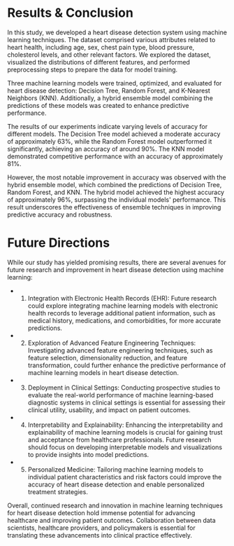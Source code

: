 # Results & Conclusion

In this study, we developed a heart disease detection system using machine learning techniques. The dataset comprised various attributes related to heart health, including age, sex, chest pain type, blood pressure, cholesterol levels, and other relevant factors. We explored the dataset, visualized the distributions of different features, and performed preprocessing steps to prepare the data for model training.

Three machine learning models were trained, optimized, and evaluated for heart disease detection: Decision Tree, Random Forest, and K-Nearest Neighbors (KNN). Additionally, a hybrid ensemble model combining the predictions of these models was created to enhance predictive performance.

The results of our experiments indicate varying levels of accuracy for different models. The Decision Tree model achieved a moderate accuracy of approximately 63%, while the Random Forest model outperformed it significantly, achieving an accuracy of around 90%. The KNN model demonstrated competitive performance with an accuracy of approximately 81%.

However, the most notable improvement in accuracy was observed with the hybrid ensemble model, which combined the predictions of Decision Tree, Random Forest, and KNN. The hybrid model achieved the highest accuracy of approximately 96%, surpassing the individual models' performance. This result underscores the effectiveness of ensemble techniques in improving predictive accuracy and robustness.

# Future Directions

While our study has yielded promising results, there are several avenues for future research and improvement in heart disease detection using machine learning:

- 1. Integration with Electronic Health Records (EHR): Future research could explore integrating machine learning models with electronic health records to leverage additional patient information, such as medical history, medications, and comorbidities, for more accurate predictions.

- 2. Exploration of Advanced Feature Engineering Techniques: Investigating advanced feature engineering techniques, such as feature selection, dimensionality reduction, and feature transformation, could further enhance the predictive performance of machine learning models in heart disease detection.

- 3. Deployment in Clinical Settings: Conducting prospective studies to evaluate the real-world performance of machine learning-based diagnostic systems in clinical settings is essential for assessing their clinical utility, usability, and impact on patient outcomes.

- 4. Interpretability and Explainability: Enhancing the interpretability and explainability of machine learning models is crucial for gaining trust and acceptance from healthcare professionals. Future research should focus on developing interpretable models and visualizations to provide insights into model predictions.

- 5. Personalized Medicine: Tailoring machine learning models to individual patient characteristics and risk factors could improve the accuracy of heart disease detection and enable personalized treatment strategies.

Overall, continued research and innovation in machine learning techniques for heart disease detection hold immense potential for advancing healthcare and improving patient outcomes. Collaboration between data scientists, healthcare providers, and policymakers is essential for translating these advancements into clinical practice effectively.
